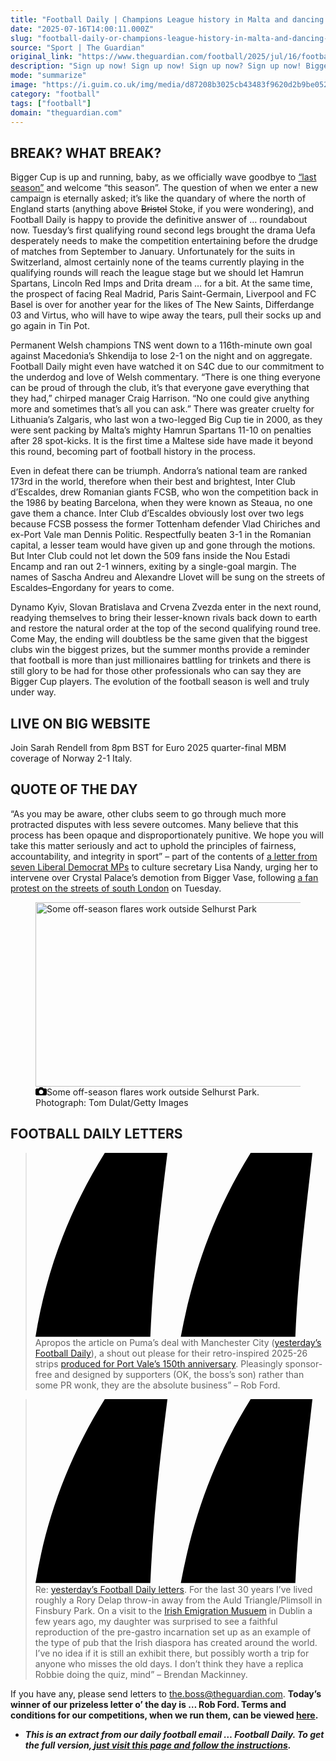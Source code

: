 ```yaml
---
title: "Football Daily | Champions League history in Malta and dancing on the streets of Andorra"
date: "2025-07-16T14:00:11.000Z"
slug: "football-daily-or-champions-league-history-in-malta-and-dancing-on-the-streets-of-andorra"
source: "Sport | The Guardian"
original_link: "https://www.theguardian.com/football/2025/jul/16/football-daily-email-bigger-cup"
description: "Sign up now! Sign up now! Sign up now? Sign up now! Bigger Cup is up and running, baby, as we officially wave goodbye to “last season” and welcome “this season”. The question of when we enter a new campaign is eternally asked; it’s like the quandary of where the north of England starts (anything above Bristol Stoke, if you were wondering), and Football Daily is happy to provide the definitive answer of … roundabout now. Tuesday’s first qualifying round second legs brought the drama Uefa desperately needs to make the competition entertaining before the drudge of matches from September to January. Unfortunately for the suits in Switzerland, almost certainly none of the teams currently playing in the qualifying rounds will reach the league stage but we should let Hamrun Spartans, Lincoln Red Imps and Drita dream … for a bit. At the same time, the prospect of facing Real Madrid, Paris Saint-Germain, Liverpool and FC Basel is over for another year for the likes of The New Saints, Differdange 03 and Virtus, who will have to wipe away the tears, pull their socks up and go again in Tin Pot. Apropos the article on Puma’s deal with Manchester City (yesterday’s Football Daily), a shout out please for their retro-inspired 2025-26 strips produced for Port Vale’s 150th anniversary. Pleasingly sponsor-free and designed by supporters (OK, the boss’s son) rather than some PR wonk, they are the absolute business” – Rob Ford. Re: yesterday’s Football Daily letters. For the last 30 years I’ve lived roughly a Rory Delap throw-in away from the Auld Triangle/Plimsoll in Finsbury Park. On a visit to the Irish Emigration Musuem in Dublin a few years ago, my daughter was surprised to see a faithful reproduction of the pre-gastro incarnation set up as an example of the type of pub that the Irish diaspora has created around the world. I’ve no idea if it is still an exhibit there, but possibly worth a trip for anyone who misses the old days. I don’t think they have a replica Robbie doing the quiz, mind” – Brendan Mackinney. This is an extract from our daily football email … Football Daily. To get the full version, just visit this page and follow the instructions.  Continue reading..."
mode: "summarize"
image: "https://i.guim.co.uk/img/media/d87208b3025cb43483f9620d2b9be0521f7c8c4f/621_70_3150_2520/master/3150.jpg?width=1200&height=630&quality=85&auto=format&fit=crop&overlay-align=bottom%2Cleft&overlay-width=100p&overlay-base64=L2ltZy9zdGF0aWMvb3ZlcmxheXMvdGctZGVmYXVsdC5wbmc&enable=upscale&s=ad30bfef3de8d2ecc28171c92fb71bf4"
category: "football"
tags: ["football"]
domain: "theguardian.com"
---
```

<div id="readability-page-1" class="page"><div id="maincontent"><h2 id="break-what-break"><strong>BREAK? WHAT BREAK?</strong></h2><p>Bigger Cup is up and running, baby, as we officially wave goodbye to <a href="https://www.theguardian.com/football/2025/jul/13/chelsea-stun-psg-to-win-club-world-cup-after-cole-palmers-cool-double" data-link-name="in body link">“last season”</a> and welcome “this season”. The question of when we enter a new campaign is eternally asked; it’s like the quandary of where the north of England starts (anything above <s>Bristol</s> Stoke, if you were wondering), and Football Daily is happy to provide the definitive answer of … roundabout now. Tuesday’s first qualifying round second legs brought the drama Uefa desperately needs to make the competition entertaining before the drudge of matches from September to January. Unfortunately for the suits in Switzerland, almost certainly none of the teams currently playing in the qualifying rounds will reach the league stage but we should let Hamrun Spartans, Lincoln Red Imps and Drita dream … for a bit. At the same time, the prospect of facing Real Madrid, Paris Saint-Germain, Liverpool and FC Basel is over for another year for the likes of The New Saints, Differdange 03 and Virtus, who will have to wipe away the tears, pull their socks up and go again in Tin Pot.</p><p>Permanent Welsh champions TNS went down to a 116th-minute own goal against Macedonia’s Shkendija to lose 2-1 on the night and on aggregate. Football Daily might even have watched it on S4C due to our commitment to the underdog and love of Welsh commentary. “There is one thing everyone can be proud of through the club, it’s that everyone gave everything that they had,” chirped manager Craig Harrison. “No one could give anything more and sometimes that’s all you can ask.” There was greater cruelty for Lithuania’s Zalgaris, who last won a two-legged Big Cup tie in 2000, as they were sent packing by Malta’s mighty Hamrun Spartans 11-10 on penalties after 28 spot-kicks. It is the first time a Maltese side have made it beyond this round, becoming part of football history in the process.</p><p>Even in defeat there can be triumph. Andorra’s national team are ranked 173rd in the world, therefore when their best and brightest, Inter Club d’Escaldes, drew Romanian giants FCSB, who won the competition back in the 1986 by beating Barcelona, when they were known as Steaua, no one gave them a chance. Inter Club d’Escaldes obviously lost over two legs because FCSB possess the former Tottenham defender Vlad Chiriches and ex-Port Vale man Dennis Politic. Respectfully beaten 3-1 in the Romanian capital, a lesser team would have given up and gone through the motions. But Inter Club could not let down the 509 fans inside the Nou Estadi Encamp and ran out 2-1 winners, exiting by a single-goal margin. The names of Sascha Andreu and Alexandre Llovet will be sung on the streets of Escaldes–Engordany for years to come.</p><p>Dynamo Kyiv, Slovan Bratislava and Crvena<strong> </strong>Zvezda enter in the next round, readying themselves to bring their lesser-known rivals back down to earth and restore the natural order at the top of the second qualifying round tree. Come May, the ending will doubtless be the same given that the biggest clubs win the biggest prizes, but the summer months provide a reminder that football is more than just millionaires battling for trinkets and there is still glory to be had for those other professionals who can say they are Bigger Cup players. The evolution of the football season is well and truly under way.</p><h2 id="live-on-big-website"><strong>LIVE ON BIG WEBSITE</strong></h2><p>Join Sarah Rendell from 8pm BST for Euro 2025 quarter-final MBM coverage of Norway 2-1 Italy.</p><h2 id="quote-of-the-day"><strong>QUOTE OF THE DAY</strong></h2><p>“As you may be aware, other clubs seem to go through much more protracted disputes with less severe outcomes. Many believe that this process has been opaque and disproportionately punitive. We hope you will take this matter seriously and act to uphold the principles of fairness, accountability, and integrity in sport” – part of the contents of <a href="https://www.theguardian.com/football/2025/jul/16/crystal-palace-treatment-libs-dems-culture-secretary-lisa-nandy-fans-protest-uefa-headquarters" data-link-name="in body link">a letter from seven Liberal Democrat MPs</a> to culture secretary Lisa Nandy, urging her to intervene over Crystal Palace’s demotion from Bigger Vase, following <a href="https://www.theguardian.com/football/2025/jul/15/its-not-fair-crystal-palace-fans-march-in-protest-at-demotion-from-europa-league" data-link-name="in body link">a fan protest on the streets of south London</a> on Tuesday.</p><figure id="f089f388-5e55-4332-83dc-b2844cfdf9bc" data-spacefinder-role="inline" data-spacefinder-type="model.dotcomrendering.pageElements.ImageBlockElement"><div id="img-2"><picture><source srcset="https://i.guim.co.uk/img/media/394ec2e9de9d2807af097bf1201e39459a34ef7e/0_0_5872_3894/master/5872.jpg?width=620&amp;dpr=2&amp;s=none&amp;crop=none" media="(min-width: 660px) and (-webkit-min-device-pixel-ratio: 1.25), (min-width: 660px) and (min-resolution: 120dpi)"><source srcset="https://i.guim.co.uk/img/media/394ec2e9de9d2807af097bf1201e39459a34ef7e/0_0_5872_3894/master/5872.jpg?width=620&amp;dpr=1&amp;s=none&amp;crop=none" media="(min-width: 660px)"><source srcset="https://i.guim.co.uk/img/media/394ec2e9de9d2807af097bf1201e39459a34ef7e/0_0_5872_3894/master/5872.jpg?width=605&amp;dpr=2&amp;s=none&amp;crop=none" media="(min-width: 480px) and (-webkit-min-device-pixel-ratio: 1.25), (min-width: 480px) and (min-resolution: 120dpi)"><source srcset="https://i.guim.co.uk/img/media/394ec2e9de9d2807af097bf1201e39459a34ef7e/0_0_5872_3894/master/5872.jpg?width=605&amp;dpr=1&amp;s=none&amp;crop=none" media="(min-width: 480px)"><source srcset="https://i.guim.co.uk/img/media/394ec2e9de9d2807af097bf1201e39459a34ef7e/0_0_5872_3894/master/5872.jpg?width=445&amp;dpr=2&amp;s=none&amp;crop=none" media="(min-width: 320px) and (-webkit-min-device-pixel-ratio: 1.25), (min-width: 320px) and (min-resolution: 120dpi)"><source srcset="https://i.guim.co.uk/img/media/394ec2e9de9d2807af097bf1201e39459a34ef7e/0_0_5872_3894/master/5872.jpg?width=445&amp;dpr=1&amp;s=none&amp;crop=none" media="(min-width: 320px)"><img alt="Some off-season flares work outside Selhurst Park" src="https://i.guim.co.uk/img/media/394ec2e9de9d2807af097bf1201e39459a34ef7e/0_0_5872_3894/master/5872.jpg?width=445&amp;dpr=1&amp;s=none&amp;crop=none" width="445" height="295.10047683923705" loading="lazy"></picture></div><figcaption data-spacefinder-role="inline"><span><svg width="18" height="13" viewBox="0 0 18 13"><path d="M18 3.5v8l-1.5 1.5h-15l-1.5-1.5v-8l1.5-1.5h3.5l2-2h4l2 2h3.5l1.5 1.5zm-9 7.5c1.9 0 3.5-1.6 3.5-3.5s-1.6-3.5-3.5-3.5-3.5 1.6-3.5 3.5 1.6 3.5 3.5 3.5z"></path></svg></span><span>Some off-season flares work outside Selhurst Park.</span> Photograph: Tom Dulat/Getty Images</figcaption></figure><h2 id="football-daily-letters"><strong>FOOTBALL DAILY LETTERS</strong></h2><blockquote data-spacefinder-role="inline">
 <p><svg viewBox="0 0 22 14" style="fill:var(--block-quote-fill)"><path d="M5.255 0h4.75c-.572 4.53-1.077 8.972-1.297 13.941H0C.792 9.104 2.44 4.53 5.255 0Zm11.061 0H21c-.506 4.53-1.077 8.972-1.297 13.941h-8.686c.902-4.837 2.485-9.411 5.3-13.941Z"></path></svg>Apropos the article on Puma’s deal with Manchester City (<a href="https://www.theguardian.com/football/2025/jul/15/football-daily-newsletter-manchester-city-puma-deal">yesterday’s Football Daily</a>), a shout out please for their retro-inspired 2025-26 strips <a href="https://www.youtube.com/watch?v=KuH-oDQ1hdU">produced for Port Vale’s 150th anniversary</a>. Pleasingly sponsor-free and designed by supporters (OK, the boss’s son) rather than some PR wonk, they are the absolute business” – Rob Ford.</p>
</blockquote><blockquote data-spacefinder-role="inline">
 <p><svg viewBox="0 0 22 14" style="fill:var(--block-quote-fill)"><path d="M5.255 0h4.75c-.572 4.53-1.077 8.972-1.297 13.941H0C.792 9.104 2.44 4.53 5.255 0Zm11.061 0H21c-.506 4.53-1.077 8.972-1.297 13.941h-8.686c.902-4.837 2.485-9.411 5.3-13.941Z"></path></svg>Re: <a href="https://www.theguardian.com/football/2025/jul/15/football-daily-newsletter-manchester-city-puma-deal">yesterday’s Football Daily letters</a>. For the last 30 years I’ve lived roughly a Rory Delap throw-in away from the Auld Triangle/Plimsoll in Finsbury Park. On a visit to the <a href="https://epicchq.com/">Irish Emigration Musuem</a> in Dublin a few years ago, my daughter was surprised to see a faithful reproduction of the pre-gastro incarnation set up as an example of the type of pub that the Irish diaspora has created around the world. I’ve no idea if it is still an exhibit there, but possibly worth a trip for anyone who misses the old days. I don’t think they have a replica Robbie doing the quiz, mind” – Brendan Mackinney.</p>
</blockquote><p>If you have any, please send letters to <a href="mailto:the.boss@theguardian.com" data-link-name="in body link | mailto:the.boss@theguardian.com">the.boss@theguardian.com</a>. <strong>Today’s winner of our prizeless letter o’ the day is … Rob Ford. Terms and conditions for our competitions, when we run them, can be viewed <a href="https://www.theguardian.com/info/article/2024/may/13/terms-and-conditions-football-daily-letters-prize-competition" data-link-name="in body link">here</a>.</strong> </p><ul>
 <li>
  <p><em><strong>This is an extract from our daily football email … Football Daily. To get the full version,<a href="https://preview.gutools.co.uk/info/2016/jan/05/the-fiver-email-sign-up" data-link-name="in body link"> </a><a href="https://www.theguardian.com/info/2022/nov/14/football-daily-email-sign-up" data-link-name="in body link">just visit this page and follow the instructions</a>.</strong></em></p></li>
</ul></div></div>